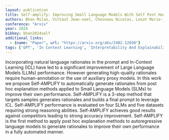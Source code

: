 ```yaml
---
layout: publication
title: Self-amplify: Improving Small Language Models With Self Post Hoc Explanations
authors: Bhan Milan, Vittaut Jean-noel, Chesneau Nicolas, Lesot Marie-jeanne
conference: "Arxiv"
year: 2024
bibkey: bhan2024self
additional_links:
  - {name: "Paper", url: "https://arxiv.org/abs/2402.12038"}
tags: ['GPT', 'In Context Learning', 'Interpretability And Explainability', 'Pretraining Methods', 'Prompting', 'RAG']
---
```

Incorporating natural language rationales in the prompt and In-Context Learning (ICL) have led to a significant improvement of Large Language Models (LLMs) performance. However generating high-quality rationales require human-annotation or the use of auxiliary proxy models. In this work we propose Self-AMPLIFY to automatically generate rationales from post hoc explanation methods applied to Small Language Models (SLMs) to improve their own performance. Self-AMPLIFY is a 3-step method that targets samples generates rationales and builds a final prompt to leverage ICL. Self-AMPLIFY performance is evaluated on four SLMs and five datasets requiring strong reasoning abilities. Self-AMPLIFY achieves good results against competitors leading to strong accuracy improvement. Self-AMPLIFY is the first method to apply post hoc explanation methods to autoregressive language models to generate rationales to improve their own performance in a fully automated manner.
